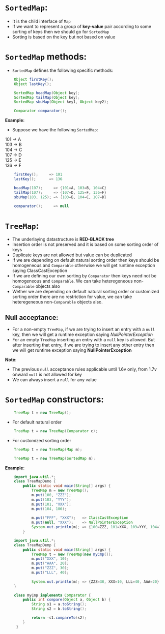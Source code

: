 # `SortedMap`:
- It is the child interface of `Map`
- If we want to represent a group of **key-value** pair according to some sorting of keys then we should go for `SortedMap`
- Sorting is based on the key but not based on value

# `SortedMap` methods:
- `SortedMap` defines the following specific methods:

``` java
    Object firstKey();
    Object lastKey();

    SortedMap headMap(Object key);
    SortedMap tailMap(Object key);
    SortedMap sbuMap(Object key1, Object key2);

    Comparator comparator();
```
**Example:**
- Suppose we have the following `SortedMap`:
  
101 -> A\
103 -> B\
104 -> C\
107 -> D\
125 -> E\
136 -> F

``` java
    firstKey();     => 101
    lastKey();      => 136

    headMap(107);     => {101=A, 103=B, 104=C}
    tailMap(107);     => {107=D, 125=F, 136=F}
    sbuMap(103, 125); => {103=B, 104=C, 107=D}

    comparator();     => null
```

# `TreeMap`:
- The underlaying datastructure is **RED-BLACK tree**
- Insertion order is not preserved and it is based on some sorting order of keys
- Duplicate keys are not allowed but value can be duplicated
- If we are depending on default natural sorting order then keys should be homogeneous and `Comparable` otherwise we will get runtime exception saying ClassCastException
- If we are defining our own sorting by `Comparator` then keys need not be homogeneous and `Comparable`. We can take heteregeneous non-`Comparable` objects also
- Wether we are depending on default natural sorting order or customized sorting order there are no restriction for value, we can take heteregeneous non-`Comparable` objects also.

## Null acceptance:
- For a non-empty `TreeMap`, if we are trying to insert an entry with a `null` key, then we will get a runtime exception saying *NullPointerException*
- For an empty `TreeMap` inserting an entry with a `null` key is allowed. But after inserting that entry, if we are trying to insert any other entry then we will get runtime exception saying **NullPointerException**

**Note:**

- The previous `null` acceptance rules applicable until 1.6v only, from 1.7v onward `null` is not allowed for key
- We can always insert a `null` for any value

# `SortedMap` constructors: 
``` java
    TreeMap t = new TreeMap();
```
- For default natural order

``` java
    TreeMap t = new TreeMap(Comparator c);
```
- For customized sorting order


``` java
    TreeMap t = new TreeMap(Map m);
```

``` java
    TreeMap t = new TreeMap(SortedMap m);
```
**Example:**
``` java
    import java.util.*;
    class TreeMapDemo {
        public static void main(String[] args) {
            TreeMap m = new TreeMap();
            m.put(100, "ZZZ");
            m.put(103, "YYY");
            m.put(101, "XXX");
            m.put(104, 106);
            
            m.put("FFF", "XXX");   => ClassCastException
            m.put(null, "XXX");    => NullPointerException
            System.out.println(m); => {100=ZZZ, 101=XXX, 103=YYY, 104=106}
        }
```

``` java
    import java.util.*;
    class TreeMapDemp {
        public static void main(String[] args) {
            TreeMap t = new TreeMap(new myCmp());
            m.put("XXX", 10);
            m.put("AAA", 20);
            m.put("ZZZ", 30);
            m.put("LLL", 40);
            
            System.out.println(m); => {ZZZ=30, XXX=10, LLL=40, AAA=20}
    }

    class myCmp implements Comparator {
        public int compare(Object a, Object b) {
            String s1 = a.toString();
            String s2 = b.toString();

            return -s1.compareTo(s2);
        }
     }
```